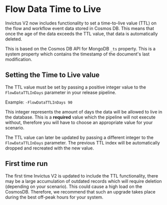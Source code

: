 # Flow Data Time to Live

Invictus V2 now includes functionality to set a time-to-live value (TTL) on the flow and workflow event data stored in Cosmos DB. This means that once the age of the data exceeds the TTL value, that data is automatically deleted. 

This is based on the Cosmos DB API for MongoDB `_ts` property. This is a system property which contains the timestamp of the document's last modification.

## Setting the Time to Live value

The TTL value must be set by passing a positive integer value to the `FlowDataTTLInDays` parameter in your release pipeline. 

Example:
`-FlowDataTTLInDays 90`

This integer represents the amount of days the data will be allowed to live in the database. This is a **required** value 
which the pipeline will not execute without, therefore you will have to choose an appropriate value for your scenario. 

The TTL value can later be updated by passing a different integer to the `FlowDataTTLInDays` parameter. The previous TTL index will be automatically dropped and recreated with the new value.

## First time run

The first time Invictus V2 is updated to include the TTL functionality, there may be a large accumulation of outdated records which will require deletion (depending on your scenario). This could cause a high load on the CosmosDB. Therefore, we recommend that such an upgrade takes place during the best off-peak hours for your system.
